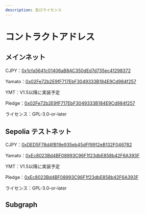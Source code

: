 ```yaml
---
description: 及びライセンス
---
```


# コントラクトアドレス

## メインネット

CJPY：[0x1cfa5641c01406aB8AC350dEd7d735ec41298372](https://etherscan.io/token/0x1cfa5641c01406ab8ac350ded7d735ec41298372)

Yamato：[0x02Fe72b2E9fF717EbF3049333B184E9Cd984f257](https://etherscan.io/address/0x02Fe72b2E9fF717EbF3049333B184E9Cd984f257)

YMT：V1.5以降に実装予定

Pledge：[0x02Fe72b2E9fF717EbF3049333B184E9Cd984f257](https://etherscan.io/address/0x02Fe72b2E9fF717EbF3049333B184E9Cd984f257)

ライセンス：GPL-3.0-or-later

## Sepolia テストネット

CJPY：[0xDED5F78d4fB19e935eb45dFf9912eB132F046782](https://sepolia.etherscan.io/address/0xDED5F78d4fB19e935eb45dFf9912eB132F046782)

Yamato：[0xEc8023Bd4BF08993C96F1f23dbE858b42F6A393F](https://sepolia.etherscan.io/address/0xEc8023Bd4BF08993C96F1f23dbE858b42F6A393F)

YMT：V1.5以降に実装予定

Pledge：[0xEc8023Bd4BF08993C96F1f23dbE858b42F6A393F](https://sepolia.etherscan.io/address/0xEc8023Bd4BF08993C96F1f23dbE858b42F6A393F)

ライセンス：GPL-3.0-or-later













## Subgraph









